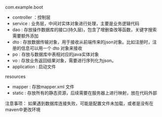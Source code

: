 com.example.boot

- controller ：控制层
- service : 业务层，中间对实体对象进行处理，主要是业务逻辑代码
- dao : 存放操作数据库的接口(持久层)，包含了增删查改等函数，关键字搜索需要额外添加
- dto : 存放数据传输对象，用于接收从前端传来的json对象。比如注册时，注册的信息可以用一个 dto 对象来接收
- po : 存放与数据库中表相对应的java实体对象
- vo : 存放业务返回结果对象，需要进行序列化为json。
- application : 启动文件 

resources

- mapper : 存放mapper.xml 文件
- static : 存放所有的静态资源，后续需要在服务器上进行映射，放在代码外部

注意事项：
如果遇到数据库连接失败，可能是配置文件未加载，或者是没有在maven中更改环境


